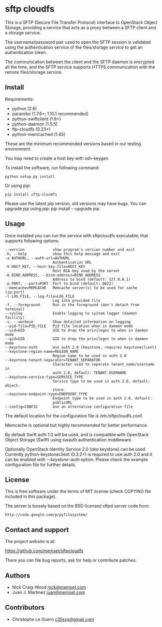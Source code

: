 sftp cloudfs
============

This is a SFTP (Secure File Transfer Protocol) interface to OpenStack
Object Storage, providing a service that acts as a proxy between a
SFTP client and a storage service.

The username/password pair used to open the SFTP session is validated
using the authentication service of the files/storage service to get
an authentication token.

The communication between the client and the SFTP daemon is encrypted
all the time, and the SFTP service supports HTTPS communication with
the remote files/storage service.


Install
-------

Requirements:

- python (2.6)
- paramiko (1.7.6+; 1.10.1 recommended)
- python-swiftclient (1.6+)
- python-daemon (1.5.5)
- ftp-cloudfs (0.23+)
- python-memcached (1.45)

These are the minimum recommended versions based in our testing
environment.

You may need to create a host key with ssh-keygen.

To install the software, run following command:

    python setup.py install

Or using pip:

    pip install sftp-cloudfs

Please use the latest pip version, old versions may have bugs. You
can upgrade pip using pip: pip install --upgrade pip.


Usage
-----

Once installed you can run the service with sftpcloudfs executable,
that supports following options:

    --version             show program's version number and exit
    -h, --help            show this help message and exit
    -a AUTHURL, --auth-url=AUTHURL
                          Authentication URL
    -k HOST_KEY, --host-key-file=HOST_KEY
                          Host RSA key used by the server
    -b BIND_ADDRESS, --bind-address=BIND_ADDRESS
                          Address to bind (default: 127.0.0.1)
    -p PORT, --port=PORT  Port to bind (default: 8022)
    --memcache=MEMCACHE   Memcache server(s) to be used for cache (ip:port)
    -l LOG_FILE, --log-file=LOG_FILE
                          Log into provided file
    -f, --foreground      Run in the foreground (don't detach from terminal)
    --syslog              Enable logging to system logger (daemon facility)
    -v, --verbose         Show detailed information on logging
    --pid-file=PID_FILE   Pid file location when in daemon mode
    --uid=UID             UID to drop the privileges to when in daemon mode
    --gid=GID             GID to drop the privileges to when in daemon mode
    --keystone-auth       Use auth 2.0 (Keystone, requires keystoneclient)
    --keystone-region-name=REGION_NAME
                          Region name to be used in auth 2.0
    --keystone-tenant-separator=TENANT_SEPARATOR
                          Character used to separate tenant_name/username in
                          auth 2.0, default: TENANT.USERNAME
    --keystone-service-type=SERVICE_TYPE
                          Service type to be used in auth 2.0, default: object-
                          store
    --keystone-endpoint-type=ENDPOINT_TYPE
                          Endpoint type to be used in auth 2.0, default:
                          publicURL
    --config=CONFIG       Use an alternative configuration file

The default location for the configuration file is /etc/sftpcloudfs.conf.

Memcache is optional but highly recommended for better performance.

By default Swift auth 1.0 will be used, and is compatible with OpenStack
Object Storage (Swift) using swauth authentication middleware.

Optionally OpenStack Identity Service 2.0 (*aka* keystone) can be used. Currently
python-keystoneclient (0.3.2+) is required to use auth 2.0 and it can be enabled
with *--keystone-auth* option. Please check the example configuration file for
further details.


License
-------

This is free software under the terms of MIT license (check COPYING file
included in this package).

The server is loosely based on the BSD licensed sftpd server code from:

    http://code.google.com/p/pyfilesystem/


Contact and support
-------------------

The project website is at:

  https://github.com/memset/sftpcloudfs

There you can file bug reports, ask for help or contribute patches.


Authors
-------

- Nick Craig-Wood <nick@memset.com>
- Juan J. Martinez <juan@memset.com>

Contributors
------------

- Christophe Le Guern <c35sys@gmail.com>

